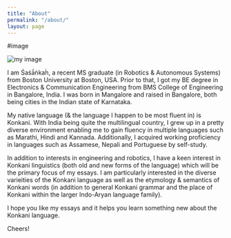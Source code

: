 ```yaml
---
title: "About"
permalink: "/about/"
layout: page
---
```

#image

![my image](/Konkaniprakasa/assets/images/2E47C728-C759-4AA5-B15E-9E3182E874F4.jpeg)

I am Śaśā́ṅkaḣ, a recent MS graduate (in Robotics & Autonomous Systems) from Boston University at Boston, USA. Prior to that, I got my BE degree in Electronics & Communication Engineering from BMS College of Engineering in Bangalore, India. I was born in Mangalore and raised in Bangalore, both being cities in the Indian state of Karnataka.

My native language (& the language I happen to be most fluent in) is Konkani. With India being quite the multilingual country, I grew up in a pretty diverse environment enabling me to gain fluency in multiple languages such as Marathi, Hindi and Kannada. Additionally, I acquired working proficiency in languages such as Assamese, Nepali and Portuguese by self-study.

In addition to interests in engineering and robotics, I have a keen interest in Konkani linguistics (both old and new forms of the language) which will be the primary focus of my essays. I am particularly interested in the diverse varieities of the Konkani language as well as the etymology & semantics of Konkani words (in addition to general Konkani grammar and the place of Konkani within the larger Indo-Aryan language family).

I hope you like my essays and it helps you learn something new about the Konkani language.

Cheers!
